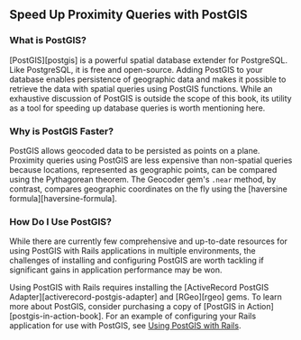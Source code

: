 ## Speed Up Proximity Queries with PostGIS

### What is PostGIS?

[PostGIS][postgis] is a powerful spatial database extender for PostgreSQL.
Like PostgreSQL, it is free and open-source. Adding PostGIS to your database
enables persistence of geographic data and makes it possible to retrieve the
data with spatial queries using PostGIS functions. While an exhaustive
discussion of PostGIS is outside the scope of this book, its utility as a tool
for speeding up database queries is worth mentioning here.

### Why is PostGIS Faster?

PostGIS allows geocoded data to be persisted as points on a plane. Proximity
queries using PostGIS are less expensive than non-spatial queries because
locations, represented as geographic points, can be compared using the
Pythagorean theorem. The Geocoder gem's `.near` method, by contrast, compares
geographic coordinates on the fly using the [haversine
formula][haversine-formula].

### How Do I Use PostGIS?

While there are currently few comprehensive and up-to-date resources for using
PostGIS with Rails applications in multiple environments, the challenges of
installing and configuring PostGIS are worth tackling if significant gains in
application performance may be won.

Using PostGIS with Rails requires installing the [ActiveRecord PostGIS
Adapter][activerecord-postgis-adapter] and [RGeo][rgeo] gems. To learn more
about PostGIS, consider purchasing a copy of [PostGIS in
Action][postgis-in-action-book].  For an example of configuring your Rails
application for use with PostGIS, see [Using PostGIS with Rails](#).
